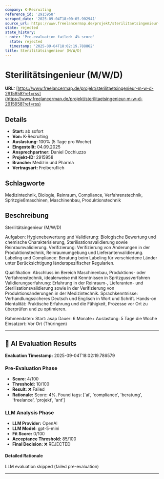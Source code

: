 ```yaml
---
company: K-Recruiting
reference_id: '2915958'
scraped_date: '2025-09-04T18:00:05.902941'
source_url: https://www.freelancermap.de/projekt/sterilitaetsingenieur-m-w-d-2915958?ref=rss
state: rejected
state_history:
- note: 'Pre-evaluation failed: 4% score'
  state: rejected
  timestamp: '2025-09-04T18:02:19.788862'
title: Sterilitätsingenieur (M/W/D)
---
```



# Sterilitätsingenieur (M/W/D)
**URL:** [https://www.freelancermap.de/projekt/sterilitaetsingenieur-m-w-d-2915958?ref=rss](https://www.freelancermap.de/projekt/sterilitaetsingenieur-m-w-d-2915958?ref=rss)
## Details
- **Start:** ab sofort
- **Von:** K-Recruiting
- **Auslastung:** 100% (5 Tage pro Woche)
- **Eingestellt:** 04.09.2025
- **Ansprechpartner:** Daniel Occhiuzzo
- **Projekt-ID:** 2915958
- **Branche:** Medizin und Pharma
- **Vertragsart:** Freiberuflich

## Schlagworte
Medizintechnik, Biologie, Reinraum, Compliance, Verfahrenstechnik, Spritzgießmaschinen, Maschinenbau, Produktionstechnik

## Beschreibung
Sterilitätsingenieur (M/W/D)

Aufgaben:
Hygienebewertung und Validierung: Biologische Bewertung und chemische Charakterisierung, Sterilisationsvalidierung sowie Reinraumvalidierung.
Verifizierung: Verifizierung von Änderungen in der Produktionstechnik, Reinraumumgebung und Lieferantenvalidierung.
Labeling und Compliance: Beratung beim Labeling für verschiedene Länder unter Berücksichtigung länderspezifischer Regularien.

Qualifikation:
Abschluss im Bereich Maschinenbau, Produktions- oder Verfahrenstechnik, idealerweise mit Kenntnissen in Spritzgussverfahren
Validierungserfahrung: Erfahrung in der Reinraum-, Lieferanten- und Sterilisationsvalidierung sowie in der Verifizierung von Produktionsänderungen in der Medizintechnik.
Sprachkenntnisse: Verhandlungssicheres Deutsch und Englisch in Wort und Schrift.
Hands-on Mentalität: Praktische Erfahrung und die Fähigkeit, Prozesse vor Ort zu überprüfen und zu optimieren.

Rahmendaten:
Start: asap
Dauer: 6 Monate+
Auslastung: 5 Tage die Woche
Einsatzort: Vor Ort (Thüringen)

---

## 🤖 AI Evaluation Results

**Evaluation Timestamp:** 2025-09-04T18:02:19.786579

### Pre-Evaluation Phase
- **Score:** 4/100
- **Threshold:** 10/100
- **Result:** ❌ Failed
- **Rationale:** Score: 4%. Found tags: ['ai', 'compliance', 'beratung', 'freelance', 'projekt', 'ant']

### LLM Analysis Phase
- **LLM Provider:** OpenAI
- **LLM Model:** gpt-5-mini
- **Fit Score:** 0/100
- **Acceptance Threshold:** 85/100
- **Final Decision:** ❌ REJECTED

#### Detailed Rationale
LLM evaluation skipped (failed pre-evaluation)

---
